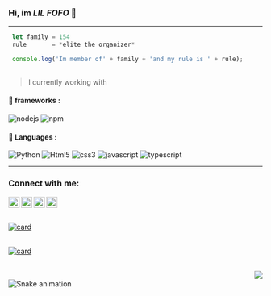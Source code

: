 ### Hi, im *LIL FOFO* 💙

---

 ```js
  let family = 154
  rule       = *elite the organizer*
 
  console.log('Im member of' + family + 'and my rule is ' + rule);
  
  ```
  
  > I currently working with 
  
  
#### :electric_plug:  frameworks : 
![nodejs](https://img.shields.io/badge/Node.js-339933?style=for-the-badge&logo=nodedotjs&logoColor=white)
![npm](https://img.shields.io/badge/npm-CB3837?style=for-the-badge&logo=npm&logoColor=white)

#### :electric_plug:  Languages : 
![Python](https://img.shields.io/badge/Python-FFD43B?style=for-the-badge&logo=python&logoColor=darkgreen)
![Html5](https://img.shields.io/badge/HTML5-E34F26?style=for-the-badge&logo=html5&logoColor=white)
![css3](https://img.shields.io/badge/CSS3-1572B6?style=for-the-badge&logo=css3&logoColor=white)
![javascript](https://img.shields.io/badge/JavaScript-F7DF1E?style=for-the-badge&logo=javascript&logoColor=black)
![typescript](https://img.shields.io/badge/TypeScript-007ACC?style=for-the-badge&logo=typescript&logoColor=white)

---


### Connect with me:

[<img align="left" alt="seunome | YouTube" width="22px" src="https://cdn.discordapp.com/attachments/872578800607715338/874345316218974209/Discord-Logo-Black.svg" />][discord]
[<img align="left" alt="seunome | YouTube" width="22px" src="https://cdn.jsdelivr.net/npm/simple-icons@v3/icons/youtube.svg" />][youtube]
[<img align="left" alt="seunome | Twitter" width="22px" src="https://cdn.jsdelivr.net/npm/simple-icons@v3/icons/twitter.svg" />][twitter]
[<img align="left" alt="seunome | Instagram" width="22px" src="https://cdn.jsdelivr.net/npm/simple-icons@v3/icons/instagram.svg" />][instagram]


<!--Definição dos Links---->
[discord]: http://www.discord.gg/154
[twitter]: https://twitter.com/lilfofo54
[youtube]: https://www.youtube.com/c/LilFoFo/videos
[instagram]: https://instagram.com/oglilfofo
<br > <br >
<br >[![card](https://github-readme-stats.vercel.app/api?username=lilfofo154&theme=merko)](https://github.com/lilfofo154/)<br >

<br > [![card](https://github-readme-stats.vercel.app/api/top-langs/?username=lilfofo154&hide=html&layout=compact&theme=dark)](https://github.com/lilfofo154/) <br >


<br > <img src="https://64.media.tumblr.com/7aca31afe9d2aa976963485935c0d163/096e1b7c34015ab8-d7/s400x600/0e57cf5011e706a9fb607f47b3dac1d5c31b1ed0.gifv" align="right"> <br > 
  ![Snake animation](https://github.com/Lilfofo154/Lilfofo154/100blob/output/github-contribution-grid-snake.svg)
